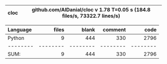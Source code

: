 cloc|github.com/AlDanial/cloc v 1.78  T=0.05 s (184.8 files/s, 73322.7 lines/s)
--- | ---

Language|files|blank|comment|code
:-------|-------:|-------:|-------:|-------:
Python|9|444|330|2796
--------|--------|--------|--------|--------
SUM:|9|444|330|2796
